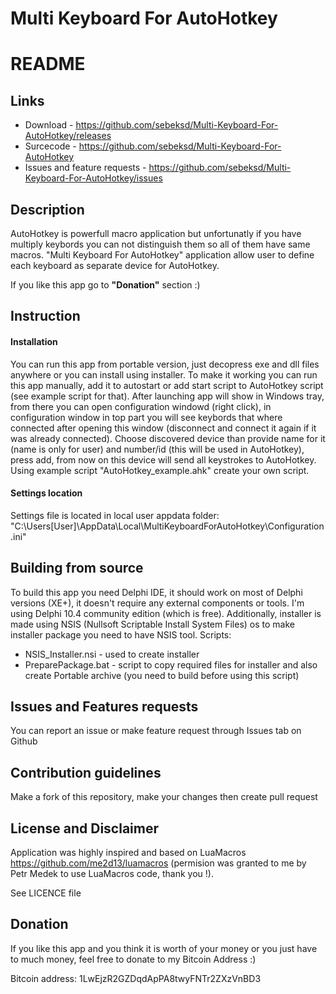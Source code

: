 # Multi Keyboard For AutoHotkey #


# README #

## Links ##

* Download - https://github.com/sebeksd/Multi-Keyboard-For-AutoHotkey/releases
* Surcecode - https://github.com/sebeksd/Multi-Keyboard-For-AutoHotkey
* Issues and feature requests - https://github.com/sebeksd/Multi-Keyboard-For-AutoHotkey/issues


## Description ##
AutoHotkey is powerfull macro application but unfortunatly if you have multiply keybords you can not distinguish them so all of them have same macros.
"Multi Keyboard For AutoHotkey" application allow user to define each keyboard as separate device for AutoHotkey.

If you like this app go to **"Donation"** section :)

## Instruction ##

#### Installation ####
You can run this app from portable version, just decopress exe and dll files anywhere or you can install using installer.
To make it working you can run this app manually, add it to autostart or add start script to AutoHotkey script (see example script for that).
After launching app will show in Windows tray, from there you can open configuration windowd (right click), in configuration window in top part you will see keybords that where connected after opening this window (disconnect and connect it again if it was already connected). Choose discovered device than provide name for it (name is only for user) and number/id (this will be used in AutoHotkey), press add, from now on this device will send all keystrokes to AutoHotkey.
Using example script "AutoHotkey_example.ahk" create your own script.

#### Settings location ####
Settings file is located in local user appdata folder:
"C:\Users\[User]\AppData\Local\MultiKeyboardForAutoHotkey\Configuration.ini"

## Building from source ##

To build this app you need Delphi IDE, it should work on most of Delphi versions (XE+), it doesn't require any external components or tools. I'm using Delphi 10.4 community edition (which is free).
Additionally, installer is made using NSIS (Nullsoft Scriptable Install System Files) os to make installer package you need to have NSIS tool.
Scripts:
- NSIS_Installer.nsi - used to create installer
- PreparePackage.bat - script to copy required files for installer and also create Portable archive (you need to build before using this script)

## Issues and Features requests ##

You can report an issue or make feature request through Issues tab on Github

## Contribution guidelines ##

Make a fork of this repository, make your changes then create pull request

## License and Disclaimer ##
Application was highly inspired and based on LuaMacros https://github.com/me2d13/luamacros (permision was granted to me by Petr Medek to use LuaMacros code, thank you !).
	
See LICENCE file

## Donation ##
If you like this app and you think it is worth of your money or you just have to much money, feel free to donate to my Bitcoin Address :)

Bitcoin address: 1LwEjzR2GZDqdApPA8twyFNTr2ZXzVnBD3
